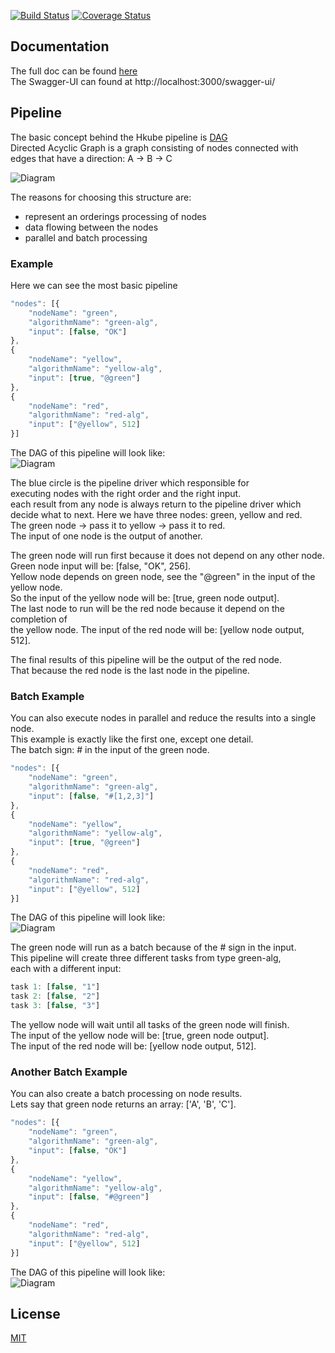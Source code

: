 [![Build Status](https://travis-ci.org/kube-HPC/api-server.svg?branch=master)](https://travis-ci.org/kube-HPC/api-server)
[![Coverage Status](https://coveralls.io/repos/github/kube-HPC/api-server/badge.svg?branch=master)](https://coveralls.io/github/kube-HPC/api-server?branch=master)


## Documentation

The full doc can be found [here](https://kube-hpc.github.io/api-server/docs.html)  
The Swagger-UI can found at http://localhost:3000/swagger-ui/

## Pipeline

The basic concept behind the Hkube pipeline is [DAG](https://en.wikipedia.org/wiki/Directed_acyclic_graph)  
Directed Acyclic Graph is a graph consisting of nodes connected with edges that have a direction: A -> B -> C

![Diagram](/docs/images/DAG.png)

The reasons for choosing this structure are:
- represent an orderings processing of nodes
- data flowing between the nodes
- parallel and batch processing

### Example

Here we can see the most basic pipeline


```js
"nodes": [{
    "nodeName": "green",
    "algorithmName": "green-alg",
    "input": [false, "OK"]
},
{
    "nodeName": "yellow",
    "algorithmName": "yellow-alg",
    "input": [true, "@green"]
},
{
    "nodeName": "red",
    "algorithmName": "red-alg",
    "input": ["@yellow", 512]
}]
```

The DAG of this pipeline will look like:  
![Diagram](/docs/images/simple-pipeline.png)  

The blue circle is the pipeline driver which responsible for  
executing nodes with the right order and the right input.  
each result from any node is always return to the pipeline driver which  
decide what to next. Here we have three nodes: green, yellow and red.   
The green node -> pass it to yellow -> pass it to red.  
The input of one node is the output of another.  

The green node will run first because it does not depend on any other node.  
Green node input will be: [false, "OK", 256].  
Yellow node depends on green node, see the "@green" in the input of the yellow node.  
So the input of the yellow node will be: [true, green node output].  
The last node to run will be the red node because it depend on the completion of  
the yellow node. The input of the red node will be: [yellow node output, 512].  

The final results of this pipeline will be the output of the red node.  
That because the red node is the last node in the pipeline.

### Batch Example

You can also execute nodes in parallel and reduce the results into a single node.   
This example is exactly like the first one, except one detail.  
The batch sign: # in the input of the green node.  

```js
"nodes": [{
    "nodeName": "green",
    "algorithmName": "green-alg",
    "input": [false, "#[1,2,3]"]
},
{
    "nodeName": "yellow",
    "algorithmName": "yellow-alg",
    "input": [true, "@green"]
},
{
    "nodeName": "red",
    "algorithmName": "red-alg",
    "input": ["@yellow", 512]
}]
```

The DAG of this pipeline will look like:  
![Diagram](/docs/images/simple-batch.png)

The green node will run as a batch because of the # sign in the input.  
This pipeline will create three different tasks from type green-alg,  
each with a different input:  

```js
task 1: [false, "1"]
task 2: [false, "2"]
task 3: [false, "3"]
```

The yellow node will wait until all tasks of the green node will finish.  
The input of the yellow node will be: [true, green node output].  
The input of the red node will be: [yellow node output, 512].

### Another Batch Example

You can also create a batch processing on node results.  
Lets say that green node returns an array: ['A', 'B', 'C'].


```js
"nodes": [{
    "nodeName": "green",
    "algorithmName": "green-alg",
    "input": [false, "OK"]
},
{
    "nodeName": "yellow",
    "algorithmName": "yellow-alg",
    "input": [false, "#@green"]
},
{
    "nodeName": "red",
    "algorithmName": "red-alg",
    "input": ["@yellow", 512]
}]
```

The DAG of this pipeline will look like:  
![Diagram](/docs/images/batch-result.png)


## License

  [MIT](LICENSE)
